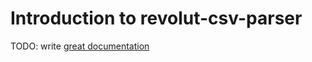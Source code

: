 # Introduction to revolut-csv-parser

TODO: write [great documentation](http://jacobian.org/writing/what-to-write/)
